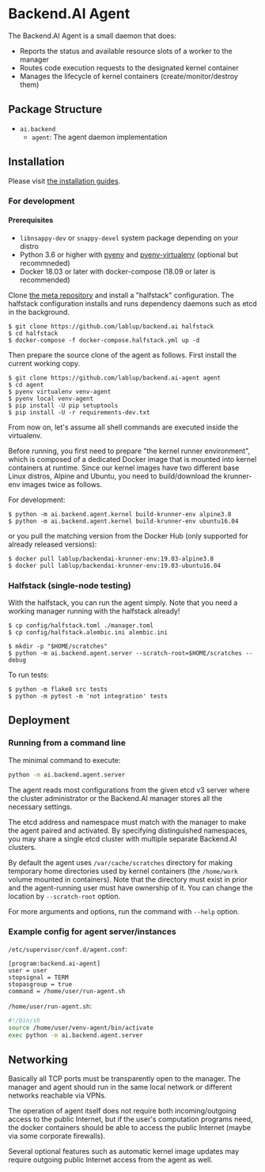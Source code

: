 # Backend.AI Agent

The Backend.AI Agent is a small daemon that does:

* Reports the status and available resource slots of a worker to the manager
* Routes code execution requests to the designated kernel container
* Manages the lifecycle of kernel containers (create/monitor/destroy them)

## Package Structure

* `ai.backend`
  - `agent`: The agent daemon implementation


## Installation

Please visit [the installation guides](https://github.com/lablup/backend.ai/wiki).

### For development

#### Prerequisites

* `libnsappy-dev` or `snappy-devel` system package depending on your distro
* Python 3.6 or higher with [pyenv](https://github.com/pyenv/pyenv)
and [pyenv-virtualenv](https://github.com/pyenv/pyenv-virtualenv) (optional but recommneded)
* Docker 18.03 or later with docker-compose (18.09 or later is recommended)

Clone [the meta repository](https://github.com/lablup/backend.ai) and install a "halfstack" configuration.
The halfstack configuration installs and runs dependency daemons such as etcd in the background.

```console
$ git clone https://github.com/lablup/backend.ai halfstack
$ cd halfstack
$ docker-compose -f docker-compose.halfstack.yml up -d
```

Then prepare the source clone of the agent as follows.
First install the current working copy.

```console
$ git clone https://github.com/lablup/backend.ai-agent agent
$ cd agent
$ pyenv virtualenv venv-agent
$ pyenv local venv-agent
$ pip install -U pip setuptools
$ pip install -U -r requirements-dev.txt
```

From now on, let's assume all shell commands are executed inside the virtualenv.

Before running, you first need to prepare "the kernel runner environment", which is
composed of a dedicated Docker image that is mounted into kernel containers at
runtime.
Since our kernel images have two different base Linux distros, Alpine and Ubuntu,
you need to build/download the krunner-env images twice as follows.

For development:
```console
$ python -m ai.backend.agent.kernel build-krunner-env alpine3.8
$ python -m ai.backend.agent.kernel build-krunner-env ubuntu16.04
```
or you pull the matching version from the Docker Hub (only supported for already
released versions):
```console
$ docker pull lablup/backendai-krunner-env:19.03-alpine3.8
$ docker pull lablup/backendai-krunner-env:19.03-ubuntu16.04
```

### Halfstack (single-node testing)

With the halfstack, you can run the agent simply.
Note that you need a working manager running with the halfstack already!

```console
$ cp config/halfstack.toml ./manager.toml
$ cp config/halfstack.alembic.ini alembic.ini
```

```console
$ mkdir -p "$HOME/scratches"
$ python -m ai.backend.agent.server --scratch-root=$HOME/scratches --debug
```

To run tests:

```console
$ python -m flake8 src tests
$ python -m pytest -m 'not integration' tests
```


## Deployment

### Running from a command line

The minimal command to execute:

```sh
python -m ai.backend.agent.server
```

The agent reads most configurations from the given etcd v3 server where
the cluster administrator or the Backend.AI manager stores all the necessary
settings.

The etcd address and namespace must match with the manager to make the agent
paired and activated.
By specifying distinguished namespaces, you may share a single etcd cluster with multiple
separate Backend.AI clusters.

By default the agent uses `/var/cache/scratches` directory for making temporary
home directories used by kernel containers (the `/home/work` volume mounted in
containers).  Note that the directory must exist in prior and the agent-running
user must have ownership of it.  You can change the location by
`--scratch-root` option.

For more arguments and options, run the command with ``--help`` option.

### Example config for agent server/instances

`/etc/supervisor/conf.d/agent.conf`:

```dosini
[program:backend.ai-agent]
user = user
stopsignal = TERM
stopasgroup = true
command = /home/user/run-agent.sh
```

`/home/user/run-agent.sh`:

```sh
#!/bin/sh
source /home/user/venv-agent/bin/activate
exec python -m ai.backend.agent.server
```

## Networking

Basically all TCP ports must be transparently open to the manager.
The manager and agent should run in the same local network or different
networks reachable via VPNs.

The operation of agent itself does not require both incoming/outgoing access to
the public Internet, but if the user's computation programs need, the docker
containers should be able to access the public Internet (maybe via some
corporate firewalls).

Several optional features such as automatic kernel image updates may require
outgoing public Internet access from the agent as well.
